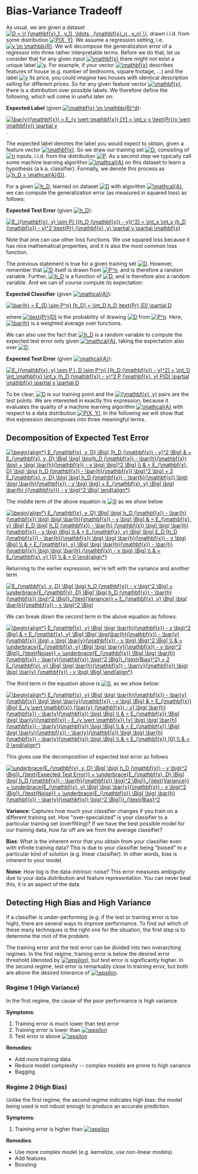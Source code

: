 # Bias-Variance Tradeoff

As usual, we are given a dataset <a href="https://www.codecogs.com/eqnedit.php?latex=D&space;=&space;\{&space;(\mathbf{x}_1&space;,&space;y_1),&space;\ldots&space;,&space;(\mathbf{x}_n&space;,&space;y_n)&space;\}" target="_blank"><img src="https://latex.codecogs.com/gif.latex?D&space;=&space;\{&space;(\mathbf{x}_1&space;,&space;y_1),&space;\ldots&space;,&space;(\mathbf{x}_n&space;,&space;y_n)&space;\}" title="D = \{ (\mathbf{x}_1 , y_1), \ldots , (\mathbf{x}_n , y_n) \}" /></a>, drawn i.i.d. from some distribution <a href="https://www.codecogs.com/eqnedit.php?latex=P(X,&space;Y)" target="_blank"><img src="https://latex.codecogs.com/gif.latex?P(X,&space;Y)" title="P(X, Y)" /></a>. We assume a regression setting, i.e. <a href="https://www.codecogs.com/eqnedit.php?latex=y&space;\in&space;\mathbb{R}" target="_blank"><img src="https://latex.codecogs.com/gif.latex?y&space;\in&space;\mathbb{R}" title="y \in \mathbb{R}" /></a>. We will decompose the generalization error of a regressor into three rather interpretable terms. Before we do that, let us consider that for any given input <a href="https://www.codecogs.com/eqnedit.php?latex=\mathbf{x}" target="_blank"><img src="https://latex.codecogs.com/gif.latex?\mathbf{x}" title="\mathbf{x}" /></a> there might not exist a unique label <a href="https://www.codecogs.com/eqnedit.php?latex=y" target="_blank"><img src="https://latex.codecogs.com/gif.latex?y" title="y" /></a>. For example, if your vector <a href="https://www.codecogs.com/eqnedit.php?latex=\mathbf{x}" target="_blank"><img src="https://latex.codecogs.com/gif.latex?\mathbf{x}" title="\mathbf{x}" /></a> describes features of house (e.g. number of bedrooms, square footage, ...) and the label <a href="https://www.codecogs.com/eqnedit.php?latex=y" target="_blank"><img src="https://latex.codecogs.com/gif.latex?y" title="y" /></a> its price, you could imagine two houses with identical description selling for different prices. So for any given feature vector <a href="https://www.codecogs.com/eqnedit.php?latex=\mathbf{x}" target="_blank"><img src="https://latex.codecogs.com/gif.latex?\mathbf{x}" title="\mathbf{x}" /></a>, there is a distribution over possible labels. We therefore define the following, which will come in useful later on:

**Expected Label** (given <a href="https://www.codecogs.com/eqnedit.php?latex=\mathbf{x}&space;\in&space;\mathbb{R}^d" target="_blank"><img src="https://latex.codecogs.com/gif.latex?\mathbf{x}&space;\in&space;\mathbb{R}^d" title="\mathbf{x} \in \mathbb{R}^d" /></a>):

<a href="https://www.codecogs.com/eqnedit.php?latex=\bar{y}(\mathbf{x})&space;=&space;E_{y&space;\vert&space;\mathbf{x}}&space;[Y]&space;=&space;\int_y&space;y&space;\text{Pr}(y&space;\vert&space;\mathbf{x})&space;\partial&space;y" target="_blank"><img src="https://latex.codecogs.com/gif.latex?\bar{y}(\mathbf{x})&space;=&space;E_{y&space;\vert&space;\mathbf{x}}&space;[Y]&space;=&space;\int_y&space;y&space;\text{Pr}(y&space;\vert&space;\mathbf{x})&space;\partial&space;y" title="\bar{y}(\mathbf{x}) = E_{y \vert \mathbf{x}} [Y] = \int_y y \text{Pr}(y \vert \mathbf{x}) \partial y" /></a>.

The expected label denotes the label you would expect to obtain, given a feature vector <a href="https://www.codecogs.com/eqnedit.php?latex=\mathbf{x}" target="_blank"><img src="https://latex.codecogs.com/gif.latex?\mathbf{x}" title="\mathbf{x}" /></a>. So we draw our training set <a href="https://www.codecogs.com/eqnedit.php?latex=D" target="_blank"><img src="https://latex.codecogs.com/gif.latex?D" title="D" /></a>, consisting of <a href="https://www.codecogs.com/eqnedit.php?latex=n" target="_blank"><img src="https://latex.codecogs.com/gif.latex?n" title="n" /></a> inputs, i.i.d. from the distribution <a href="https://www.codecogs.com/eqnedit.php?latex=P" target="_blank"><img src="https://latex.codecogs.com/gif.latex?P" title="P" /></a>. As a second step we typically call some machine learning algorithm <a href="https://www.codecogs.com/eqnedit.php?latex=\mathcal{A}" target="_blank"><img src="https://latex.codecogs.com/gif.latex?\mathcal{A}" title="\mathcal{A}" /></a> on this dataset to learn a hypothesis (a.k.a. classifier). Formally, we denote this process as <a href="https://www.codecogs.com/eqnedit.php?latex=h_D&space;=&space;\mathcal{A}(D)" target="_blank"><img src="https://latex.codecogs.com/gif.latex?h_D&space;=&space;\mathcal{A}(D)" title="h_D = \mathcal{A}(D)" /></a>.

For a given <a href="https://www.codecogs.com/eqnedit.php?latex=h_D" target="_blank"><img src="https://latex.codecogs.com/gif.latex?h_D" title="h_D" /></a>, learned on dataset <a href="https://www.codecogs.com/eqnedit.php?latex=D" target="_blank"><img src="https://latex.codecogs.com/gif.latex?D" title="D" /></a> with algorithm <a href="https://www.codecogs.com/eqnedit.php?latex=\mathcal{A}" target="_blank"><img src="https://latex.codecogs.com/gif.latex?\mathcal{A}" title="\mathcal{A}" /></a>, we can compute the generalization error (as measured in squared loss) as follows:

**Expected Test Error** (given <a href="https://www.codecogs.com/eqnedit.php?latex=h_D" target="_blank"><img src="https://latex.codecogs.com/gif.latex?h_D" title="h_D" /></a>):

<a href="https://www.codecogs.com/eqnedit.php?latex=E_{(\mathbf{x},&space;y)&space;\sim&space;P}&space;[(h_D&space;(\mathbf{x})&space;-&space;y))^2]&space;=&space;\int_x&space;\int_y&space;(h_D&space;(\mathbf{x})&space;-&space;y)^2&space;\text{Pr}&space;(\mathbf{x},&space;y)&space;\partial&space;y&space;\partial&space;\mathbf{x}" target="_blank"><img src="https://latex.codecogs.com/gif.latex?E_{(\mathbf{x},&space;y)&space;\sim&space;P}&space;[(h_D&space;(\mathbf{x})&space;-&space;y))^2]&space;=&space;\int_x&space;\int_y&space;(h_D&space;(\mathbf{x})&space;-&space;y)^2&space;\text{Pr}&space;(\mathbf{x},&space;y)&space;\partial&space;y&space;\partial&space;\mathbf{x}" title="E_{(\mathbf{x}, y) \sim P} [(h_D (\mathbf{x}) - y))^2] = \int_x \int_y (h_D (\mathbf{x}) - y)^2 \text{Pr} (\mathbf{x}, y) \partial y \partial \mathbf{x}" /></a>

Note that one can use other loss functions. We use squared loss because it has nice mathematical properties, and it is also the most common loss function.

The previous statement is true for a given training set <a href="https://www.codecogs.com/eqnedit.php?latex=D" target="_blank"><img src="https://latex.codecogs.com/gif.latex?D" title="D" /></a>. However, remember that <a href="https://www.codecogs.com/eqnedit.php?latex=D" target="_blank"><img src="https://latex.codecogs.com/gif.latex?D" title="D" /></a> itself is drawn from <a href="https://www.codecogs.com/eqnedit.php?latex=P^n" target="_blank"><img src="https://latex.codecogs.com/gif.latex?P^n" title="P^n" /></a>, and is therefore a random variable. Further, <a href="https://www.codecogs.com/eqnedit.php?latex=h_D" target="_blank"><img src="https://latex.codecogs.com/gif.latex?h_D" title="h_D" /></a> is a function of <a href="https://www.codecogs.com/eqnedit.php?latex=D" target="_blank"><img src="https://latex.codecogs.com/gif.latex?D" title="D" /></a>, and is therefore also a random variable. And we can of course compute its expectation:

**Expected Classifier** (given <a href="https://www.codecogs.com/eqnedit.php?latex=\mathcal{A}" target="_blank"><img src="https://latex.codecogs.com/gif.latex?\mathcal{A}" title="\mathcal{A}" /></a>):

<a href="https://www.codecogs.com/eqnedit.php?latex=\bar{h}&space;=&space;E_{D&space;\sim&space;P^n}&space;[h_D]&space;=&space;\int_D&space;h_D&space;\text{Pr}&space;(D)&space;\partial&space;D" target="_blank"><img src="https://latex.codecogs.com/gif.latex?\bar{h}&space;=&space;E_{D&space;\sim&space;P^n}&space;[h_D]&space;=&space;\int_D&space;h_D&space;\text{Pr}&space;(D)&space;\partial&space;D" title="\bar{h} = E_{D \sim P^n} [h_D] = \int_D h_D \text{Pr} (D) \partial D" /></a>

where <a href="https://www.codecogs.com/eqnedit.php?latex=\text{Pr}(D)" target="_blank"><img src="https://latex.codecogs.com/gif.latex?\text{Pr}(D)" title="\text{Pr}(D)" /></a> is the probability of drawing <a href="https://www.codecogs.com/eqnedit.php?latex=D" target="_blank"><img src="https://latex.codecogs.com/gif.latex?D" title="D" /></a> from <a href="https://www.codecogs.com/eqnedit.php?latex=P^n" target="_blank"><img src="https://latex.codecogs.com/gif.latex?P^n" title="P^n" /></a>. Here, <a href="https://www.codecogs.com/eqnedit.php?latex=\bar{h}" target="_blank"><img src="https://latex.codecogs.com/gif.latex?\bar{h}" title="\bar{h}" /></a> is a weighted average over functions.

We can also use the fact that <a href="https://www.codecogs.com/eqnedit.php?latex=h_D" target="_blank"><img src="https://latex.codecogs.com/gif.latex?h_D" title="h_D" /></a> is a random variable to compute the expected test error only given <a href="https://www.codecogs.com/eqnedit.php?latex=\mathcal{A}" target="_blank"><img src="https://latex.codecogs.com/gif.latex?\mathcal{A}" title="\mathcal{A}" /></a>, taking the expectation also over <a href="https://www.codecogs.com/eqnedit.php?latex=D" target="_blank"><img src="https://latex.codecogs.com/gif.latex?D" title="D" /></a>.

**Expected Test Error** (given <a href="https://www.codecogs.com/eqnedit.php?latex=\mathcal{A}" target="_blank"><img src="https://latex.codecogs.com/gif.latex?\mathcal{A}" title="\mathcal{A}" /></a>):

<a href="https://www.codecogs.com/eqnedit.php?latex=E_{(\mathbf{x},&space;y)&space;\sim&space;P,\,&space;D&space;\sim&space;P^n}&space;[(h_D&space;(\mathbf{x})&space;-&space;y)^2]&space;=&space;\int_D&space;\int_\mathbf{x}&space;\int_y&space;(h_D&space;(\mathbf{x})&space;-&space;y)^2&space;P&space;(\mathbf{x},&space;y)&space;P(D)&space;\partial&space;\mathbf{x}&space;\partial&space;y&space;\partial&space;D" target="_blank"><img src="https://latex.codecogs.com/gif.latex?E_{(\mathbf{x},&space;y)&space;\sim&space;P,\,&space;D&space;\sim&space;P^n}&space;[(h_D&space;(\mathbf{x})&space;-&space;y)^2]&space;=&space;\int_D&space;\int_\mathbf{x}&space;\int_y&space;(h_D&space;(\mathbf{x})&space;-&space;y)^2&space;P&space;(\mathbf{x},&space;y)&space;P(D)&space;\partial&space;\mathbf{x}&space;\partial&space;y&space;\partial&space;D" title="E_{(\mathbf{x}, y) \sim P,\, D \sim P^n} [(h_D (\mathbf{x}) - y)^2] = \int_D \int_\mathbf{x} \int_y (h_D (\mathbf{x}) - y)^2 P (\mathbf{x}, y) P(D) \partial \mathbf{x} \partial y \partial D" /></a>

To be clear, <a href="https://www.codecogs.com/eqnedit.php?latex=D" target="_blank"><img src="https://latex.codecogs.com/gif.latex?D" title="D" /></a> is our training point and the <a href="https://www.codecogs.com/eqnedit.php?latex=(\mathbf{x},&space;y)" target="_blank"><img src="https://latex.codecogs.com/gif.latex?(\mathbf{x},&space;y)" title="(\mathbf{x}, y)" /></a> pairs are the test points. We are interested in exactly this expression, because it evaluates the quality of a machine learning algorithm <a href="https://www.codecogs.com/eqnedit.php?latex=\mathcal{A}" target="_blank"><img src="https://latex.codecogs.com/gif.latex?\mathcal{A}" title="\mathcal{A}" /></a> with respect to a data distribution <a href="https://www.codecogs.com/eqnedit.php?latex=P(X,&space;Y)" target="_blank"><img src="https://latex.codecogs.com/gif.latex?P(X,&space;Y)" title="P(X, Y)" /></a>. In the following we will show that this expression decomposes into three meaningful terms.

## Decomposition of Expected Test Error

<a href="https://www.codecogs.com/eqnedit.php?latex=\begin{align*}&space;E_{\mathbf{x},&space;y,&space;D}&space;\Big[&space;[h_D&space;(\mathbf{x})&space;-&space;y]^2&space;\Big]&space;&&space;=&space;E_{\mathbf{x},&space;y,&space;D}&space;\Big[&space;\big[&space;\big(h_D&space;(\mathbf{x})&space;-&space;\bar{h}(\mathbf{x})&space;\big)&space;&plus;&space;\big(&space;\bar{h}(\mathbf{x})&space;-&space;y&space;\big)&space;\big]^2&space;\Big]&space;\\&space;&&space;=&space;E_{\mathbf{x},&space;D}&space;\big[&space;\big(&space;h_D&space;(\mathbf{x})&space;-&space;\bar{h}(\mathbf{x})&space;\big)^2&space;\big]&space;&plus;&space;2&space;E_{\mathbf{x},&space;y,&space;D}&space;\big[&space;\big(&space;h_D&space;(\mathbf{x})&space;-&space;\bar{h}(\mathbf{x})&space;\big)&space;\big(&space;\bar{h}(\mathbf{x})&space;-&space;y&space;\big)&space;\big]&space;&plus;&space;E_{\mathbf{x},&space;y}&space;\Big[&space;\big(&space;\bar{h}&space;({\mathbf{x}})&space;-&space;y&space;\big)^2&space;\Big]&space;\end{align*}" target="_blank"><img src="https://latex.codecogs.com/gif.latex?\begin{align*}&space;E_{\mathbf{x},&space;y,&space;D}&space;\Big[&space;[h_D&space;(\mathbf{x})&space;-&space;y]^2&space;\Big]&space;&&space;=&space;E_{\mathbf{x},&space;y,&space;D}&space;\Big[&space;\big[&space;\big(h_D&space;(\mathbf{x})&space;-&space;\bar{h}(\mathbf{x})&space;\big)&space;&plus;&space;\big(&space;\bar{h}(\mathbf{x})&space;-&space;y&space;\big)&space;\big]^2&space;\Big]&space;\\&space;&&space;=&space;E_{\mathbf{x},&space;D}&space;\big[&space;\big(&space;h_D&space;(\mathbf{x})&space;-&space;\bar{h}(\mathbf{x})&space;\big)^2&space;\big]&space;&plus;&space;2&space;E_{\mathbf{x},&space;y,&space;D}&space;\big[&space;\big(&space;h_D&space;(\mathbf{x})&space;-&space;\bar{h}(\mathbf{x})&space;\big)&space;\big(&space;\bar{h}(\mathbf{x})&space;-&space;y&space;\big)&space;\big]&space;&plus;&space;E_{\mathbf{x},&space;y}&space;\Big[&space;\big(&space;\bar{h}&space;({\mathbf{x}})&space;-&space;y&space;\big)^2&space;\Big]&space;\end{align*}" title="\begin{align*} E_{\mathbf{x}, y, D} \Big[ [h_D (\mathbf{x}) - y]^2 \Big] & = E_{\mathbf{x}, y, D} \Big[ \big[ \big(h_D (\mathbf{x}) - \bar{h}(\mathbf{x}) \big) + \big( \bar{h}(\mathbf{x}) - y \big) \big]^2 \Big] \\ & = E_{\mathbf{x}, D} \big[ \big( h_D (\mathbf{x}) - \bar{h}(\mathbf{x}) \big)^2 \big] + 2 E_{\mathbf{x}, y, D} \big[ \big( h_D (\mathbf{x}) - \bar{h}(\mathbf{x}) \big) \big( \bar{h}(\mathbf{x}) - y \big) \big] + E_{\mathbf{x}, y} \Big[ \big( \bar{h} ({\mathbf{x}}) - y \big)^2 \Big] \end{align*}" /></a>

The middle term of the above equation is <a href="https://www.codecogs.com/eqnedit.php?latex=0" target="_blank"><img src="https://latex.codecogs.com/gif.latex?0" title="0" /></a> as we show below

<a href="https://www.codecogs.com/eqnedit.php?latex=\begin{align*}&space;E_{\mathbf{x},&space;y,&space;D}&space;\Big[&space;\big(&space;h_D&space;(\mathbf{x})&space;-&space;\bar{h}(\mathbf{x})&space;\big)&space;\big(&space;\bar{h}(\mathbf{x})&space;-&space;y&space;\big)&space;\Big]&space;&&space;=&space;E_{\mathbf{x},&space;y}&space;\Big[&space;E_D&space;\big[&space;h_D&space;(\mathbf{x})&space;-&space;\bar{h}&space;(\mathbf{x})&space;\big]&space;\big(&space;\bar{h}&space;(\mathbf{x})&space;-&space;y&space;\big)&space;\Big]&space;\\&space;&&space;=&space;E_{\mathbf{x},&space;y}&space;\Big[&space;\big(&space;E_D&space;[h_D&space;(\mathbf{x})]&space;-&space;\bar{h}(\mathbf{x})&space;\big)&space;\big(&space;\bar{h}(\mathbf{x})&space;-&space;y&space;\big)&space;\Big]&space;\\&space;&&space;=&space;E_{\mathbf{x},&space;y}&space;\Big[&space;\big(&space;\bar{h}(\mathbf{x})&space;-&space;\bar{h}(\mathbf{x})&space;\big)&space;\big(&space;\bar{h}&space;(\mathbf{x})&space;-&space;y&space;\big)&space;\Big]&space;\\&space;&&space;=&space;E_{\mathbf{x},&space;y}&space;[0]&space;\\&space;&&space;=&space;0&space;\end{align*}" target="_blank"><img src="https://latex.codecogs.com/gif.latex?\begin{align*}&space;E_{\mathbf{x},&space;y,&space;D}&space;\Big[&space;\big(&space;h_D&space;(\mathbf{x})&space;-&space;\bar{h}(\mathbf{x})&space;\big)&space;\big(&space;\bar{h}(\mathbf{x})&space;-&space;y&space;\big)&space;\Big]&space;&&space;=&space;E_{\mathbf{x},&space;y}&space;\Big[&space;E_D&space;\big[&space;h_D&space;(\mathbf{x})&space;-&space;\bar{h}&space;(\mathbf{x})&space;\big]&space;\big(&space;\bar{h}&space;(\mathbf{x})&space;-&space;y&space;\big)&space;\Big]&space;\\&space;&&space;=&space;E_{\mathbf{x},&space;y}&space;\Big[&space;\big(&space;E_D&space;[h_D&space;(\mathbf{x})]&space;-&space;\bar{h}(\mathbf{x})&space;\big)&space;\big(&space;\bar{h}(\mathbf{x})&space;-&space;y&space;\big)&space;\Big]&space;\\&space;&&space;=&space;E_{\mathbf{x},&space;y}&space;\Big[&space;\big(&space;\bar{h}(\mathbf{x})&space;-&space;\bar{h}(\mathbf{x})&space;\big)&space;\big(&space;\bar{h}&space;(\mathbf{x})&space;-&space;y&space;\big)&space;\Big]&space;\\&space;&&space;=&space;E_{\mathbf{x},&space;y}&space;[0]&space;\\&space;&&space;=&space;0&space;\end{align*}" title="\begin{align*} E_{\mathbf{x}, y, D} \Big[ \big( h_D (\mathbf{x}) - \bar{h}(\mathbf{x}) \big) \big( \bar{h}(\mathbf{x}) - y \big) \Big] & = E_{\mathbf{x}, y} \Big[ E_D \big[ h_D (\mathbf{x}) - \bar{h} (\mathbf{x}) \big] \big( \bar{h} (\mathbf{x}) - y \big) \Big] \\ & = E_{\mathbf{x}, y} \Big[ \big( E_D [h_D (\mathbf{x})] - \bar{h}(\mathbf{x}) \big) \big( \bar{h}(\mathbf{x}) - y \big) \Big] \\ & = E_{\mathbf{x}, y} \Big[ \big( \bar{h}(\mathbf{x}) - \bar{h}(\mathbf{x}) \big) \big( \bar{h} (\mathbf{x}) - y \big) \Big] \\ & = E_{\mathbf{x}, y} [0] \\ & = 0 \end{align*}" /></a>

Returning to the earlier expression, we're left with the variance and another term

<a href="https://www.codecogs.com/eqnedit.php?latex=E_{\mathbf{x},&space;y,&space;D}&space;\Big[&space;\big(&space;h_D&space;(\mathbf{x})&space;-&space;y&space;\big)^2&space;\Big]&space;=&space;\underbrace{E_{\mathbf{x},&space;D}&space;\Big[&space;\big(&space;h_D&space;(\mathbf{x})&space;-&space;\bar{h}&space;(\mathbf{x})&space;\big)^2&space;\Big]}_{\text{Variance}}&space;&plus;&space;E_{\mathbf{x},&space;y}&space;\Big[&space;\big(&space;\bar{h}(\mathbf{x})&space;-&space;y&space;\big)^2&space;\Big]" target="_blank"><img src="https://latex.codecogs.com/gif.latex?E_{\mathbf{x},&space;y,&space;D}&space;\Big[&space;\big(&space;h_D&space;(\mathbf{x})&space;-&space;y&space;\big)^2&space;\Big]&space;=&space;\underbrace{E_{\mathbf{x},&space;D}&space;\Big[&space;\big(&space;h_D&space;(\mathbf{x})&space;-&space;\bar{h}&space;(\mathbf{x})&space;\big)^2&space;\Big]}_{\text{Variance}}&space;&plus;&space;E_{\mathbf{x},&space;y}&space;\Big[&space;\big(&space;\bar{h}(\mathbf{x})&space;-&space;y&space;\big)^2&space;\Big]" title="E_{\mathbf{x}, y, D} \Big[ \big( h_D (\mathbf{x}) - y \big)^2 \Big] = \underbrace{E_{\mathbf{x}, D} \Big[ \big( h_D (\mathbf{x}) - \bar{h} (\mathbf{x}) \big)^2 \Big]}_{\text{Variance}} + E_{\mathbf{x}, y} \Big[ \big( \bar{h}(\mathbf{x}) - y \big)^2 \Big]" /></a>

We can break down the second term in the above equation as follows:

<a href="https://www.codecogs.com/eqnedit.php?latex=\begin{align*}&space;E_{\mathbf{x},&space;y}&space;\Big[&space;\big(&space;\bar{h}(\mathbf{x})&space;-&space;y&space;\big)^2&space;\Big]&space;&&space;=&space;E_{\mathbf{x},&space;y}&space;\Big[&space;\Big(&space;\big(\bar{h}(\mathbf{x})&space;-&space;\bar{y}(\mathbf{x})&space;\big)&space;&plus;&space;\big(&space;\bar{y}(\mathbf{x})&space;-&space;y&space;\big)&space;\Big)^2&space;\Big]&space;\\&space;&&space;=&space;\underbrace{E_{\mathbf{x},&space;y}&space;\Big[&space;\big(&space;\bar{y}(\mathbf{x})&space;-&space;y&space;\big)^2&space;\Big]}_{\text{Noise}}&space;&plus;&space;\underbrace{E_{\mathbf{x}}&space;\Big[&space;\big(&space;\bar{h}(\mathbf{x})&space;-&space;\bar{y}(\mathbf{x})&space;\big)^2&space;\Big]}_{\text{Bias}^2}&space;&plus;&space;2&space;E_{\mathbf{x},&space;y}&space;\Big[&space;\big(&space;\bar{h}(\mathbf{x})&space;-&space;\bar{y}(\mathbf{x})&space;\big)&space;\big(&space;\bar{y}&space;(\mathbf{x})&space;-&space;y&space;\big)&space;\Big]&space;\end{align*}" target="_blank"><img src="https://latex.codecogs.com/gif.latex?\begin{align*}&space;E_{\mathbf{x},&space;y}&space;\Big[&space;\big(&space;\bar{h}(\mathbf{x})&space;-&space;y&space;\big)^2&space;\Big]&space;&&space;=&space;E_{\mathbf{x},&space;y}&space;\Big[&space;\Big(&space;\big(\bar{h}(\mathbf{x})&space;-&space;\bar{y}(\mathbf{x})&space;\big)&space;&plus;&space;\big(&space;\bar{y}(\mathbf{x})&space;-&space;y&space;\big)&space;\Big)^2&space;\Big]&space;\\&space;&&space;=&space;\underbrace{E_{\mathbf{x},&space;y}&space;\Big[&space;\big(&space;\bar{y}(\mathbf{x})&space;-&space;y&space;\big)^2&space;\Big]}_{\text{Noise}}&space;&plus;&space;\underbrace{E_{\mathbf{x}}&space;\Big[&space;\big(&space;\bar{h}(\mathbf{x})&space;-&space;\bar{y}(\mathbf{x})&space;\big)^2&space;\Big]}_{\text{Bias}^2}&space;&plus;&space;2&space;E_{\mathbf{x},&space;y}&space;\Big[&space;\big(&space;\bar{h}(\mathbf{x})&space;-&space;\bar{y}(\mathbf{x})&space;\big)&space;\big(&space;\bar{y}&space;(\mathbf{x})&space;-&space;y&space;\big)&space;\Big]&space;\end{align*}" title="\begin{align*} E_{\mathbf{x}, y} \Big[ \big( \bar{h}(\mathbf{x}) - y \big)^2 \Big] & = E_{\mathbf{x}, y} \Big[ \Big( \big(\bar{h}(\mathbf{x}) - \bar{y}(\mathbf{x}) \big) + \big( \bar{y}(\mathbf{x}) - y \big) \Big)^2 \Big] \\ & = \underbrace{E_{\mathbf{x}, y} \Big[ \big( \bar{y}(\mathbf{x}) - y \big)^2 \Big]}_{\text{Noise}} + \underbrace{E_{\mathbf{x}} \Big[ \big( \bar{h}(\mathbf{x}) - \bar{y}(\mathbf{x}) \big)^2 \Big]}_{\text{Bias}^2} + 2 E_{\mathbf{x}, y} \Big[ \big( \bar{h}(\mathbf{x}) - \bar{y}(\mathbf{x}) \big) \big( \bar{y} (\mathbf{x}) - y \big) \Big] \end{align*}" /></a>

The third term in the equation above is <a href="https://www.codecogs.com/eqnedit.php?latex=0" target="_blank"><img src="https://latex.codecogs.com/gif.latex?0" title="0" /></a>, as we show below:

<a href="https://www.codecogs.com/eqnedit.php?latex=\begin{align*}&space;E_{\mathbf{x},&space;y}&space;\Big[&space;\big(&space;\bar{h}(\mathbf{x})&space;-&space;\bar{y}(\mathbf{x})&space;\big)&space;\big(&space;\bar{y}(\mathbf{x})&space;-&space;y&space;\big)&space;\Big]&space;&&space;=&space;E_{\mathbf{x}}&space;\Big[&space;E_{y&space;\vert&space;\mathbf{x}}&space;[\bar{y}&space;(\mathbf{x})&space;-&space;y]&space;\big(&space;\bar{h}(\mathbf{x})&space;-&space;\bar{y}(\mathbf{x})&space;\big)&space;\Big]&space;\\&space;&&space;=&space;E_{\mathbf{x}}&space;\Big[&space;\big(&space;\bar{y}(\mathbf{x})&space;-&space;E_{y&space;\vert&space;\mathbf{x}}&space;[y]&space;\big)&space;\big(&space;\bar{h}(\mathbf{x})&space;-&space;\bar{y}(\mathbf{x})&space;\big)&space;\Big]&space;\\&space;&&space;=&space;E_{\mathbf{x}}&space;\Big[&space;\big(&space;\bar{y}(\mathbf{x})&space;-&space;\bar{y}(\mathbf{x})&space;\big)&space;\big(&space;\bar{h}(\mathbf{x})&space;-&space;\bar{y}(\mathbf{x})&space;\big)&space;\Big]&space;\\&space;&&space;=&space;E_{\mathbf{x}}&space;[0]&space;\\&space;&&space;=&space;0&space;\end{align*}" target="_blank"><img src="https://latex.codecogs.com/gif.latex?\begin{align*}&space;E_{\mathbf{x},&space;y}&space;\Big[&space;\big(&space;\bar{h}(\mathbf{x})&space;-&space;\bar{y}(\mathbf{x})&space;\big)&space;\big(&space;\bar{y}(\mathbf{x})&space;-&space;y&space;\big)&space;\Big]&space;&&space;=&space;E_{\mathbf{x}}&space;\Big[&space;E_{y&space;\vert&space;\mathbf{x}}&space;[\bar{y}&space;(\mathbf{x})&space;-&space;y]&space;\big(&space;\bar{h}(\mathbf{x})&space;-&space;\bar{y}(\mathbf{x})&space;\big)&space;\Big]&space;\\&space;&&space;=&space;E_{\mathbf{x}}&space;\Big[&space;\big(&space;\bar{y}(\mathbf{x})&space;-&space;E_{y&space;\vert&space;\mathbf{x}}&space;[y]&space;\big)&space;\big(&space;\bar{h}(\mathbf{x})&space;-&space;\bar{y}(\mathbf{x})&space;\big)&space;\Big]&space;\\&space;&&space;=&space;E_{\mathbf{x}}&space;\Big[&space;\big(&space;\bar{y}(\mathbf{x})&space;-&space;\bar{y}(\mathbf{x})&space;\big)&space;\big(&space;\bar{h}(\mathbf{x})&space;-&space;\bar{y}(\mathbf{x})&space;\big)&space;\Big]&space;\\&space;&&space;=&space;E_{\mathbf{x}}&space;[0]&space;\\&space;&&space;=&space;0&space;\end{align*}" title="\begin{align*} E_{\mathbf{x}, y} \Big[ \big( \bar{h}(\mathbf{x}) - \bar{y}(\mathbf{x}) \big) \big( \bar{y}(\mathbf{x}) - y \big) \Big] & = E_{\mathbf{x}} \Big[ E_{y \vert \mathbf{x}} [\bar{y} (\mathbf{x}) - y] \big( \bar{h}(\mathbf{x}) - \bar{y}(\mathbf{x}) \big) \Big] \\ & = E_{\mathbf{x}} \Big[ \big( \bar{y}(\mathbf{x}) - E_{y \vert \mathbf{x}} [y] \big) \big( \bar{h}(\mathbf{x}) - \bar{y}(\mathbf{x}) \big) \Big] \\ & = E_{\mathbf{x}} \Big[ \big( \bar{y}(\mathbf{x}) - \bar{y}(\mathbf{x}) \big) \big( \bar{h}(\mathbf{x}) - \bar{y}(\mathbf{x}) \big) \Big] \\ & = E_{\mathbf{x}} [0] \\ & = 0 \end{align*}" /></a>

This gives use the decomposition of expected test error as follows

<a href="https://www.codecogs.com/eqnedit.php?latex=\underbrace{E_{\mathbf{x},&space;y,&space;D}&space;\Big[&space;\big(&space;h_D&space;(\mathbf{x})&space;-&space;y&space;\big)^2&space;\Big]}_{\text{Expected&space;Test&space;Error}}&space;=&space;\underbrace{E_{\mathbf{x},&space;D}&space;\Big[&space;\big(&space;h_D&space;(\mathbf{x})&space;-&space;\bar{h}(\mathbf{x})&space;\big)^2&space;\Big]}_{\text{Variance}}&space;&plus;&space;\underbrace{E_{\mathbf{x},&space;y}&space;\Big[&space;\big(&space;\bar{y}(\mathbf{x})&space;-&space;y&space;\big)^2&space;\Big]}_{\text{Noise}}&space;&plus;&space;\underbrace{E_{\mathbf{x}}&space;\Big[&space;\big(&space;\bar{h}(\mathbf{x})&space;-&space;\bar{y}(\mathbf{x})&space;\big)^2&space;\Big]}}_{\text{Bias}^2" target="_blank"><img src="https://latex.codecogs.com/gif.latex?\underbrace{E_{\mathbf{x},&space;y,&space;D}&space;\Big[&space;\big(&space;h_D&space;(\mathbf{x})&space;-&space;y&space;\big)^2&space;\Big]}_{\text{Expected&space;Test&space;Error}}&space;=&space;\underbrace{E_{\mathbf{x},&space;D}&space;\Big[&space;\big(&space;h_D&space;(\mathbf{x})&space;-&space;\bar{h}(\mathbf{x})&space;\big)^2&space;\Big]}_{\text{Variance}}&space;&plus;&space;\underbrace{E_{\mathbf{x},&space;y}&space;\Big[&space;\big(&space;\bar{y}(\mathbf{x})&space;-&space;y&space;\big)^2&space;\Big]}_{\text{Noise}}&space;&plus;&space;\underbrace{E_{\mathbf{x}}&space;\Big[&space;\big(&space;\bar{h}(\mathbf{x})&space;-&space;\bar{y}(\mathbf{x})&space;\big)^2&space;\Big]}}_{\text{Bias}^2" title="\underbrace{E_{\mathbf{x}, y, D} \Big[ \big( h_D (\mathbf{x}) - y \big)^2 \Big]}_{\text{Expected Test Error}} = \underbrace{E_{\mathbf{x}, D} \Big[ \big( h_D (\mathbf{x}) - \bar{h}(\mathbf{x}) \big)^2 \Big]}_{\text{Variance}} + \underbrace{E_{\mathbf{x}, y} \Big[ \big( \bar{y}(\mathbf{x}) - y \big)^2 \Big]}_{\text{Noise}} + \underbrace{E_{\mathbf{x}} \Big[ \big( \bar{h}(\mathbf{x}) - \bar{y}(\mathbf{x}) \big)^2 \Big]}}_{\text{Bias}^2" /></a>

**Variance**: Captures how much your classifier changes if you train on a different training set. How "over-specialized" is your classifier to a particular training set (overfitting)? If we have the best possible model for our training data, how far off are we from the average classifier?

**Bias**: What is the inherent error that you obtain from your classifier even with infinite training data? This is due to your classifier being "biased" to a particular kind of solution (e.g. linear classifier). In other words, bias is inherent to your model.

**Noise**: How big is the data-intrinsic noise? This error measures ambiguity due to your data distribution and feature representation. You can never beat this, it is an aspect of the data.

## Detecting High Bias and High Variance

If a classifier is under-performing (e.g. if the test or training error is too high), there are several ways to improve performance. To find out which of these many techniques is the right one for the situation, the first step is to determine the root of the problem.

The training error and the test error can be divided into two overarching regimes. In the first regime, training error is below the desired error threshold (denoted by <a href="https://www.codecogs.com/eqnedit.php?latex=\epsilon" target="_blank"><img src="https://latex.codecogs.com/gif.latex?\epsilon" title="\epsilon" /></a>), but test error is significantly higher. In the second regime, test error is remarkably close to training error, but both are above the desired tolerance of <a href="https://www.codecogs.com/eqnedit.php?latex=\epsilon" target="_blank"><img src="https://latex.codecogs.com/gif.latex?\epsilon" title="\epsilon" /></a>.

### Regime 1 (High Variance)

In the first regime, the cause of the poor performance is high variance.

**Symptoms**:

1. Training error is much lower than test error
2. Training error is lower than <a href="https://www.codecogs.com/eqnedit.php?latex=\epsilon" target="_blank"><img src="https://latex.codecogs.com/gif.latex?\epsilon" title="\epsilon" /></a>
3. Test error is above <a href="https://www.codecogs.com/eqnedit.php?latex=\epsilon" target="_blank"><img src="https://latex.codecogs.com/gif.latex?\epsilon" title="\epsilon" /></a>

**Remedies**:

- Add more training data
- Reduce model complexity -- complex models are prone to high variance
- Bagging

### Regime 2 (High Bias)

Unlike the first regime, the second regime indicates high bias: the model being used is not robust enough to produce an accurate prediction.

**Symptoms**:

1. Training error is higher than <a href="https://www.codecogs.com/eqnedit.php?latex=\epsilon" target="_blank"><img src="https://latex.codecogs.com/gif.latex?\epsilon" title="\epsilon" /></a>

**Remedies**:

- Use more complex model (e.g. kernelize, use non-linear models)
- Add features
- Boosting
